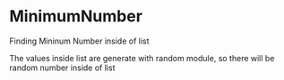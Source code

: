 # MinimumNumber
Finding Mininum Number inside of list

The values inside list are generate with random module, so there will be random number inside of list
